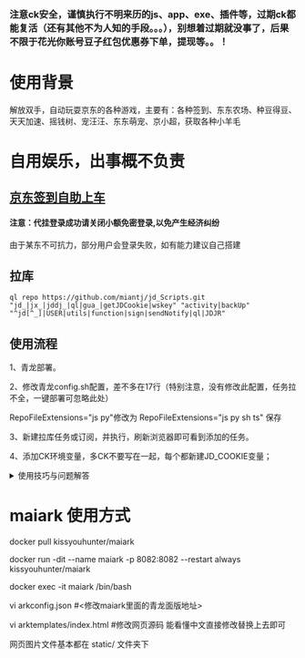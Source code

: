 ### 注意ck安全，谨慎执行不明来历的js、app、exe、插件等，过期ck都能复活（还有其他不为人知的手段。。。），别想着过期就没事了，后果不限于花光你账号豆子红包优惠券下单，提现等。。！
# 使用背景

解放双手，自动玩耍京东的各种游戏，主要有：各种签到、东东农场、种豆得豆、天天加速、摇钱树、宠汪汪、东东萌宠、京小超，获取各种小羊毛
# 自用娱乐，出事概不负责

## <a href="http://www.123uq.com:8082">京东签到自助上车</a>

#### 注意：代挂登录成功请关闭小额免密登录,以免产生经济纠纷

由于某东不可抗力，部分用户会登录失败，如有能力建议自己搭建


## 拉库
```
ql repo https://github.com/miantj/jd_Scripts.git "jd_|jx_|jddj_|ql|gua_|getJDCookie|wskey" "activity|backUp" "^jd[^_]|USER|utils|function|sign|sendNotify|ql|JDJR"
```

## 使用流程

1、青龙部署。

2、修改青龙config.sh配置，差不多在17行（特别注意，没有修改此配置，任务拉不全，一键部署可忽略此处）

RepoFileExtensions="js py"修改为 RepoFileExtensions="js py sh ts" 保存

3、新建拉库任务或订阅，并执行，刷新浏览器即可看到添加的任务。

4、添加CK环境变量，多CK不要写在一起，每个都新建JD_COOKIE变量；



<details>
<summary>使用技巧与问题解答</summary>
<pre><code>

1、任务并发和分组

并发配置方法：

在任务后面加conc JD_COOKIE

如 task XXXXX.js conc JD_COOKIE

任务分组运行方法：

在任务后面加desi JD_COOKIE 需要运行的ck序号

如 task XXXX.js desi JD_COOKIE 1-10  前10个一组运行，2 8 9就是第2/8/9序号的ck执行，以此类推。

2、通知支持一对一推送和显示备注（需用本库sendnotify文件），还有分组通知等用法参考[notify.md](./notify.md)

备注显示变量如下

export NOTIFY_SHOWNAMETYPE="1"    不做任何变动

export NOTIFY_SHOWNAMETYPE="2"    效果是 :  账号名称：别名(备注)	

export NOTIFY_SHOWNAMETYPE="3"    效果是 :  账号名称：pin(备注)

export NOTIFY_SHOWNAMETYPE="4"    效果是 :  账号名称：备注

3、因为青龙有随机延时（可以在配置文件设置为0，默认300秒），所以涉及准点运行的任务，最后加now，如果是desi或conc不用加也会准时跑。

4、青龙系统通知（新增删除任务、登录等通知），需把通知变量写到config.sh文件，在环境变量里只发脚本运行通知哈。

5、如果通知文件发现和库里的不一致，那是被青龙自带的覆盖了，手动拷贝一份到deps目录下。

6、建议调整任务运行超时时间，青龙默认1小时有些跑不完就被强制结束，config.sh里配置。CommandTimeoutTime="3h"  即改为3小时，根据自己ck数量调整。
</code></pre>
</details>

# maiark 使用方式

docker pull kissyouhunter/maiark

docker run -dit --name maiark -p 8082:8082 --restart always kissyouhunter/maiark

docker exec -it maiark /bin/bash

vi arkconfig.json #<修改maiark里面的青龙面版地址>

vi arktemplates/index.html #修改网页源码 能看懂中文直接修改替换上去即可

网页图片文件基本都在 static/ 文件夹下
